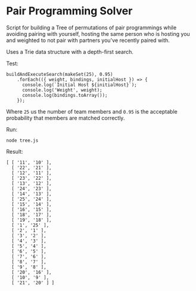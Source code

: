 # Pair Programming Solver

Script for building a Tree of permutations of pair programmings while avoiding pairing with yourself, hosting the same person who is hosting you and weighted to not pair with partners you've recently paired with.

Uses a Trie data structure with a depth-first search.

Test:

```
buildAndExecuteSearch(makeSet(25), 0.95)
    .forEach(({ weight, bindings, initialHost }) => {
      console.log(`Initial Host ${initialHost}`);
      console.log('Weight', weight);
      console.log(bindings.toArray());
    });
```

Where `25` us the number of team members and `0.95` is the acceptable probability that members are matched correctly.

Run:

```
node tree.js
```

Result:

```
[ [ '11', '10' ],
  [ '22', '21' ],
  [ '12', '11' ],
  [ '23', '22' ],
  [ '13', '12' ],
  [ '24', '23' ],
  [ '14', '13' ],
  [ '25', '24' ],
  [ '15', '14' ],
  [ '16', '15' ],
  [ '18', '17' ],
  [ '19', '18' ],
  [ '1', '25' ],
  [ '2', '1' ],
  [ '3', '2' ],
  [ '4', '3' ],
  [ '5', '4' ],
  [ '6', '5' ],
  [ '7', '6' ],
  [ '8', '7' ],
  [ '9', '8' ],
  [ '20', '16' ],
  [ '10', '9' ],
  [ '21', '20' ] ]
```